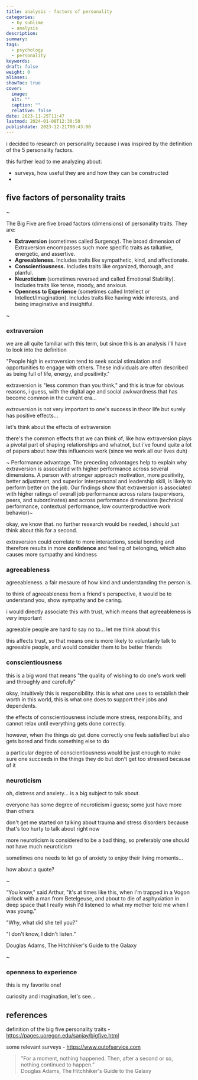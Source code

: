 ```yaml
---
title: analysis - factors of personality
categories:
  - by sublime
  - analysis
description: 
summary: 
tags:
  - psychology
  - personality
keywords: 
draft: false
weight: 0
aliases: 
showToc: true
cover:
  image: 
  alt: ""
  caption: ""
  relative: false
date: 2023-11-25T11:47
lastmod: 2024-01-08T12:30:50
publishdate: 2023-12-21T00:43:00
---
```

i decided to research on personality because i was inspired by the definition of the 5 personality factors.

this further lead to me analyzing about:
- surveys, how useful they are and how they can be constructed
- 

## five factors of personality traits

~

The Big Five are five broad factors (dimensions) of personality traits. They are:

- **Extraversion** (sometimes called Surgency). The broad dimension of Extraversion encompasses such more specific traits as talkative, energetic, and assertive.
- **Agreeableness.** Includes traits like sympathetic, kind, and affectionate.
- **Conscientiousness.** Includes traits like organized, thorough, and planful.
- **Neuroticism** (sometimes reversed and called Emotional Stability). Includes traits like tense, moody, and anxious.
- **Openness to Experience** (sometimes called Intellect or Intellect/Imagination). Includes traits like having wide interests, and being imaginative and insightful.

~


### extraversion

we are all quite familiar with this term, but since this is an analysis i'll have to look into the definition

"People high in extroversion tend to seek social stimulation and opportunities to engage with others. These individuals are often described as being full of life, energy, and positivity."

extraversion is "less common than you think," and this is true for obvious reasons, i guess, with the digital age and social awkwardness that has become common in the current era...

extroversion is not very important to one's success in theor life but surely has positive effects...

let's think about the effects of extraversion

there's the common effects that we can think of, like how extraversion plays a pivotal part of shaping relationships and whatnot, but i've found quite a lot of papers about how this influences work (since we work all our lives duh)

~ Performance advantage. The preceding advantages help to explain why extraversion is associated with higher performance across several dimensions. A person with stronger approach motivation, more positivity, better adjustment, and superior interpersonal and leadership skill, is likely to perform better on the job. Our findings show that extraversion is associated with higher ratings of overall job performance across raters (supervisors, peers, and subordinates) and across performance dimensions (technical performance, contextual performance, low counterproductive work behavior)\~

okay, we know that. no further research would be needed, i should just think about this for a second.

extraversion could correlate to more interactions, social bonding and therefore results in more **confidence** and feeling of belonging, which also causes more sympathy and kindness

### agreeableness

agreeableness. a fair mesaure of how kind and understanding the person is.

to think of agreeableness from a friend's perspective, it would be to understand you, show sympathy and be caring.

i would directly associate this with trust, which means that agreeableness is very important

agreeable people are hard to say no to... let me think about this

this affects trust, so that means one is more likely to voluntarily talk to agreeable people, and would consider them to be better friends

### conscientiousness

this is a big word that means "the quality of wishing to do one's work well and throughly and carefully"

oksy, intuitively this is responsibility. this is what one uses to establish their worth in this world, this is what one does to support their jobs and dependents.

the effects of conscientiousness include more stress, responsibility, and cannot relax until everything gets done correctly.

however, when the things *do* get done correctly one feels satisfied but also gets bored and finds something else to do

a particular degree of conscientiousness would be just enough to make sure one succeeds in the things they do but don't get too stressed because of it

### neuroticism

oh, distress and anxiety... is a big subject to talk about.


everyone has some degree of neuroticism i guess; some just have more than others

don't get me started on talking about trauma and stress disorders because that's too hurty to talk about right now


more neuroticism is considered to be a bad thing, so preferably one should not have much neuroticism

sometimes one needs to let go of anxiety to enjoy their living moments...

how about a quote?

~

“You know," said Arthur, "it's at times like this, when I'm trapped in a Vogon airlock with a man from Betelgeuse, and about to die of asphyxiation in deep space that I really wish I'd listened to what my mother told me when I was young."  

"Why, what did she tell you?"  

"I don't know, I didn't listen.”  

Douglas Adams, The Hitchhiker's Guide to the Galaxy

~


### openness to experience

this is my favorite one!

curiosity and imagination, let's see...



## references


definition of the big five personality traits - <https://pages.uoregon.edu/sanjay/bigfive.html>

some relevant surveys - <https://www.outofservice.com>




> "For a moment, nothing happened. Then, after a second or so, nothing continued to happen.”\
> Douglas Adams, The Hitchhiker's Guide to the Galaxy
